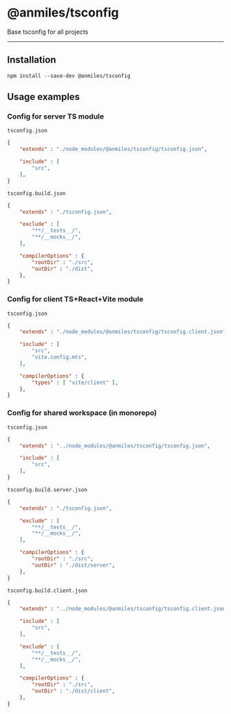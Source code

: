 # @anmiles/tsconfig

Base tsconfig for all projects

----

## Installation

`npm install --save-dev @anmiles/tsconfig`

## Usage examples

### Config for server TS module

`tsconfig.json`
```json
{
	"extends" : "./node_modules/@anmiles/tsconfig/tsconfig.json",

	"include" : [
		"src",
	],
}
```

`tsconfig.build.json`
```json
{
	"extends" : "./tsconfig.json",

	"exclude" : [
		"**/__tests__/",
		"**/__mocks__/",
	],

	"compilerOptions" : {
		"rootDir" : "./src",
		"outDir" : "./dist",
	},
}
```

### Config for client TS+React+Vite module

`tsconfig.json`
```json
{
	"extends" : "./node_modules/@anmiles/tsconfig/tsconfig.client.json",

	"include" : [
		"src",
		"vite.config.mts",
	],

	"compilerOptions" : {
		"types" : [ "vite/client" ],
	},
}
```

### Config for shared workspace (in monorepo)

`tsconfig.json`
```json
{
	"extends" : "../node_modules/@anmiles/tsconfig/tsconfig.json",

	"include" : [
		"src",
	],
}
```

`tsconfig.build.server.json`
```json
{
	"extends" : "./tsconfig.json",

	"exclude" : [
		"**/__tests__/",
		"**/__mocks__/",
	],

	"compilerOptions" : {
		"rootDir" : "./src",
		"outDir" : "./dist/server",
	},
}
```

`tsconfig.build.client.json`
```json
{
	"extends" : "../node_modules/@anmiles/tsconfig/tsconfig.client.json",

	"include" : [
		"src",
	],

	"exclude" : [
		"**/__tests__/",
		"**/__mocks__/",
	],

	"compilerOptions" : {
		"rootDir" : "./src",
		"outDir" : "./dist/client",
	},
}
```
